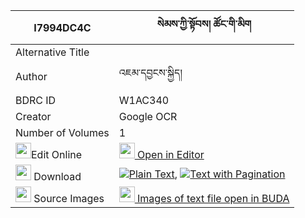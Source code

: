 |I7994DC4C|སེམས་ཀྱི་སྟོབས། ཚོང་གི་མིག 
| --- | --- 
|Alternative Title |
|Author| འཇམ་དབྱངས་སྐྱིད།
|BDRC ID | W1AC340
|Creator | Google OCR
|Number of Volumes| 1
|<img width="25" src="https://img.icons8.com/color/25/000000/edit-property.png">Edit Online| [<img width="25" src="https://avatars.githubusercontent.com/u/45091458?s=200&v=4"> Open in Editor](http://editor.openpecha.org/I7994DC4C)
|<img width="25" src="https://img.icons8.com/fluent/48/000000/download-2.png"/>  Download | [![](https://img.icons8.com/color/20/000000/txt.png)Plain Text](https://github.com/Openpecha/I7994DC4C/releases/download/v2/sem_kyi_tob_tsong_gi_mik_plain_I7994DC4C.zip), [![](https://img.icons8.com/color/20/000000/txt.png)Text with Pagination](https://github.com/Openpecha/I7994DC4C/releases/download/v2/sem_kyi_tob_tsong_gi_mik_pages_I7994DC4C.zip)
|<img width="25" src="https://img.icons8.com/plasticine/100/000000/pictures-folder.png"/>  Source Images | [<img width="25" src="https://library.bdrc.io/icons/BUDA-small.svg"> Images of text file open in BUDA](https://library.bdrc.io/show/bdr:W1AC340)